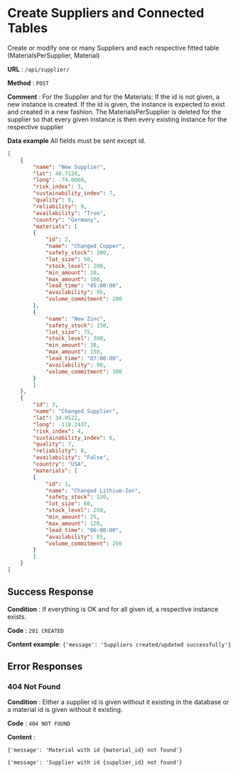 # Create Suppliers and Connected Tables

Create or modify one or many Suppliers and each respective fitted table (MaterialsPerSupplier, Material)

**URL** : `/api/supplier/`

**Method** : `POST`

**Comment** : For the Supplier and for the Materials: If the id is not given, a new instance is created. If the id is given, the instance is expected to exist and created in a new fashion. The MaterialsPerSupplier is deleted for the supplier so that every given instance is then every existing instance for the respective supplier

**Data example** All fields must be sent except id.

```json
[
    {
        "name": "New Supplier",
        "lat": 40.7128,
        "long": -74.0060,
        "risk_index": 3,
        "sustainability_index": 7,
        "quality": 8,
        "reliability": 9,
        "availability": "True",
        "country": "Germany",
        "materials": [
        {
            "id": 2,
            "name": "Changed Copper",
            "safety_stock": 100,
            "lot_size": 50,
            "stock_level": 200,
            "min_amount": 20,
            "max_amount": 100,
            "lead_time": "05:00:00",
            "availability": 95,
            "volume_commitment": 200
        },
        {
            "name": "New Zinc",
            "safety_stock": 150,
            "lot_size": 75,
            "stock_level": 300,
            "min_amount": 30,
            "max_amount": 150,
            "lead_time": "07:00:00",
            "availability": 90,
            "volume_commitment": 300
        }
        ]
    },
    {
        "id": 3,
        "name": "Changed Supplier",
        "lat": 34.0522,
        "long": -118.2437,
        "risk_index": 4,
        "sustainability_index": 6,
        "quality": 7,
        "reliability": 8,
        "availability": "False",
        "country": "USA",
        "materials": [
        {
            "id": 1,
            "name": "Changed Lithium-Ion",
            "safety_stock": 120,
            "lot_size": 60,
            "stock_level": 250,
            "min_amount": 25,
            "max_amount": 120,
            "lead_time": "06:00:00",
            "availability": 85,
            "volume_commitment": 250
        }
        ]
    }
]
```

## Success Response

**Condition** : If everything is OK and for all given id, a respective instance exists.

**Code** : `201 CREATED`

**Content example**: `{'message': 'Suppliers created/updated successfully'}`

## Error Responses

### 404 Not Found

**Condition** : Either a supplier id is given without it existing in the database or a material id is given without it existing.

**Code** : `404 NOT FOUND`

**Content** : 

`{'message': 'Material with id {material_id} not found'}`

`{'message': 'Supplier with id {supplier_id} not found'}`

